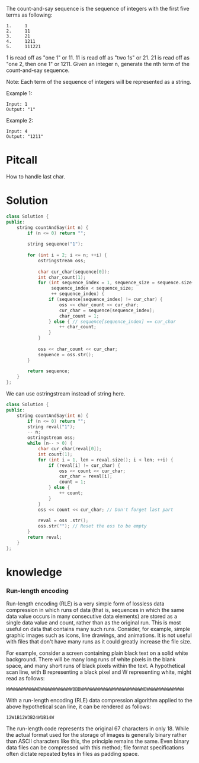 The count-and-say sequence is the sequence of integers with the first five terms as following:

```
1.     1
2.     11
3.     21
4.     1211
5.     111221
```

1 is read off as "one 1" or 11.
11 is read off as "two 1s" or 21.
21 is read off as "one 2, then one 1" or 1211.
Given an integer n, generate the nth term of the count-and-say sequence.

Note: Each term of the sequence of integers will be represented as a string.

Example 1:

```
Input: 1
Output: "1"
```

Example 2:

```
Input: 4
Output: "1211"
```

# Pitcall

How to handle last char.

# Solution


```cpp
class Solution {
public:
    string countAndSay(int n) {
        if (n <= 0) return "";
        
        string sequence("1");
        
        for (int i = 2; i <= n; ++i) {
            ostringstream oss;
            
            char cur_char(sequence[0]);
            int char_count(1);
            for (int sequence_index = 1, sequence_size = sequence.size(); 
                 sequence_index < sequence_size;
                 ++ sequence_index) {
                if (sequence[sequence_index] != cur_char) {
                    oss << char_count << cur_char; 
                    cur_char = sequence[sequence_index];
                    char_count = 1;
                } else { // sequence[sequence_index] == cur_char
                    ++ char_count;
                }
            }
            
            oss << char_count << cur_char;
            sequence = oss.str();
        }
        
        return sequence;
    }
};
```

We can use ostringstream instead of string here.

```cpp
class Solution {
public:
    string countAndSay(int n) {
        if (n <= 0) return "";
        string reval("1");
        -- n;
        ostringstream oss;
        while (n-- > 0) {
            char cur_char(reval[0]);
            int count(1);
            for (int i = 1, len = reval.size(); i < len; ++i) {
                if (reval[i] != cur_char) {
                    oss << count << cur_char;
                    cur_char = reval[i];
                    count = 1;
                } else {
                    ++ count;
                }
            }
            oss << count << cur_char; // Don't forget last part
            
            reval = oss .str();
            oss.str(""); // Reset the oss to be empty
        }
        return reval;
    }
};
```

# knowledge

### Run-length encoding

Run-length encoding (RLE) is a very simple form of lossless data compression in which runs of data (that is, sequences in which the same data value occurs in many consecutive data elements) are stored as a single data value and count, rather than as the original run. This is most useful on data that contains many such runs. Consider, for example, simple graphic images such as icons, line drawings, and animations. It is not useful with files that don't have many runs as it could greatly increase the file size.

For example, consider a screen containing plain black text on a solid white background. There will be many long runs of white pixels in the blank space, and many short runs of black pixels within the text. A hypothetical scan line, with B representing a black pixel and W representing white, might read as follows:

```
WWWWWWWWWWWWBWWWWWWWWWWWWBBBWWWWWWWWWWWWWWWWWWWWWWWWBWWWWWWWWWWWWWW
```

With a run-length encoding (RLE) data compression algorithm applied to the above hypothetical scan line, it can be rendered as follows:

```
12W1B12W3B24W1B14W
```

The run-length code represents the original 67 characters in only 18. While the actual format used for the storage of images is generally binary rather than ASCII characters like this, the principle remains the same. Even binary data files can be compressed with this method; file format specifications often dictate repeated bytes in files as padding space.

